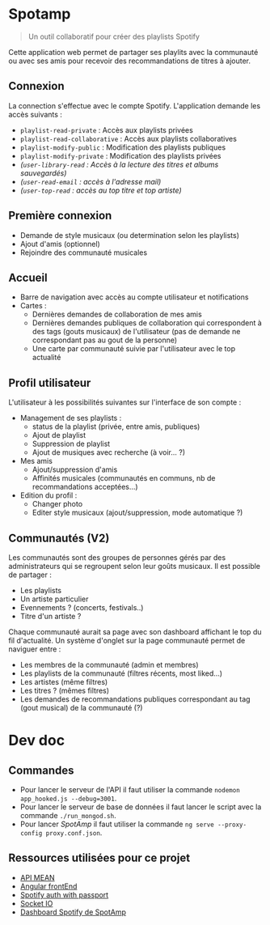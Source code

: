 # Spotamp
> Un outil collaboratif pour créer des playlists Spotify

Cette application web permet de partager ses playlits avec la communauté ou avec ses amis pour recevoir des recommandations de titres à ajouter. 

## Connexion

La connection s'effectue avec le compte Spotify. L'application demande les accès suivants : 
* `playlist-read-private` : Accès aux playlists privées
* `playlist-read-collaborative` : Accès aux playlists collaboratives
* `playlist-modify-public` : Modification des playlists publiques
* `playlist-modify-private` : Modification des playlists privées
* *(`user-library-read` : Accès à la lecture des  titres et albums sauvegardés)*
* *(`user-read-email` : accès à l'adresse mail)*
* *(`user-top-read` : accès au top titre et top artiste)*

## Première connexion

* Demande de style musicaux (ou determination selon les playlists)
* Ajout d'amis (optionnel)
* Rejoindre des communauté musicales

## Accueil 

* Barre de navigation avec accès au compte utilisateur et notifications
* Cartes : 
  * Dernières demandes de collaboration de mes amis
  * Dernières demandes publiques de collaboration qui correspondent à des tags (gouts musicaux) de l'utilisateur (pas de demande ne correspondant pas au gout de la personne)
  * Une carte par communauté suivie par l'utilisateur avec le top actualité
  
## Profil utilisateur

L'utilisateur à les possibilités suivantes sur l'interface de son compte : 
* Management de ses playlists :
  * status de la playlist (privée, entre amis, publiques)
  * Ajout de playlist
  * Suppression de playlist
  * Ajout de musiques avec recherche (à voir... ?)
* Mes amis
  * Ajout/suppression d'amis
  * Affinités musicales (communautés en communs, nb de recommandations acceptées...)
* Edition du profil :
  * Changer photo
  * Editer style musicaux (ajout/suppression, mode automatique ?)
  
## Communautés (V2)

Les communautés sont des groupes de personnes gérés par des administrateurs qui se regroupent selon leur goûts musicaux. Il est possible de partager : 
* Les playlists
* Un artiste particulier
* Evennements ? (concerts, festivals..)
* Titre d'un artiste ? 

Chaque communauté aurait sa page avec son dashboard affichant le top du fil d'actualité. Un système d'onglet sur la page communauté permet de naviguer entre : 
* Les membres de la communauté (admin et membres)
* Les playlists de la communauté (filtres récents, most liked...)
* Les artistes (même filtres)
* Les titres ? (mêmes filtres)
* Les demandes de recommandations publiques correspondant au tag (gout musical) de la communauté (?)
  
# Dev doc

## Commandes 

- Pour lancer le serveur de l'API il faut utiliser la commande `nodemon app_hooked.js --debug=3001`.
- Pour lancer le serveur de base de données il faut lancer le script avec la commande `./run_mongod.sh`.
- Pour lancer *SpotAmp* il faut utiliser la commande `ng serve --proxy-config proxy.conf.json`.


## Ressources utilisées pour ce projet 

- [API MEAN](https://medium.com/@vipinswarnkar1989/mean-stack-crud-app-using-angular4-21dce501b77)
- [Angular frontEnd](https://medium.com/@vipinswarnkar1989/mean-todo-app-with-angular4-32d6d778cf68)
- [Spotify auth with passport](https://github.com/JMPerez/passport-spotify)
- [Socket IO](https://socket.io/docs/)
- [Dashboard Spotify de SpotAmp](https://beta.developer.spotify.com/dashboard/applications/9e37acaec39942ae9338212428659bad)

